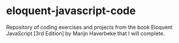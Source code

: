 # eloquent-javascript-code

Repository of coding exercises and projects from the book Eloquent JavaScript [3rd Edition] by Marijn Haverbeke that I will complete.
